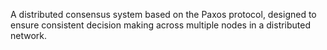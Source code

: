 A distributed consensus system based on the Paxos protocol, designed to ensure consistent decision making
across multiple nodes in a distributed network.
